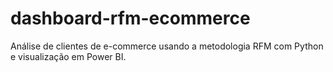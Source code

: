 # dashboard-rfm-ecommerce
Análise de clientes de e-commerce usando a metodologia RFM com Python e visualização em Power BI.
